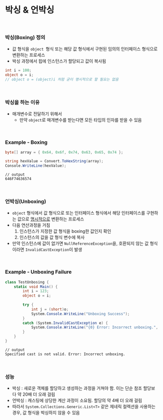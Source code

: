 # 박싱 & 언박싱

<br>

### 박싱(Boxing) 정의

* 값 형식을 `object `형식 또는 해당 값 형식에서 구현된 임의의 인터페이스 형식으로 변환하는 프로세스
* 박싱 과정에서 힙에 인스턴스가 할당되고 값이 복사됨

```c#
int i = 100;
object o = i;
// object o = (object)i 처럼 굳이 명시적으로 할 필요는 없음
```

<br>

### 박싱을 하는 이유

* 매개변수로 전달하기 위해서
  * 만약 `object`로 매개변수를 받는다면 모든 타입의 인자를 받을 수 있음

<br>

### Example - Boxing

```c#
byte[] array = { 0x64, 0x6f, 0x74, 0x63, 0x65, 0x74 };

string hexValue = Convert.ToHexString(array);
Console.WriteLine(hexValue);
```

```
// output
646F74636574
```

<br>

### 언박싱(Unboxing)

* `object` 형식에서 값 형식으로 또는 인터페이스 형식에서 해당 인터페이스를 구현하는 값으로 <u>명시적으로</u> 변환하는 프로세스
* 다음 연산과정을 거침
  1. 인스턴스가 지정한 값 형식을 boxing한 값인지 확인
  2. 인스턴스의 값을 값 형식 변수에 복사
* 만약 인스턴스에 값이 없가면 `NullReferenceException`을, 호환되지 않는 값 형식이라면 `InvalidCastException`이 발생

<br>

### Example - Unboxing Failure

```c#
class TestUnbosing {
    static void Main() {
        int i = 123;
        object o = i;
        
        try {
            int j = (short)o;
            System.Console.WriteLine("Unboxing Success");
        }
        catch (System.InvalidCastException e) {
            System.Console.WriteLine("{0} Error: Incorrect unboxing.", e.Message});
        }
    }
}
```

```
// output
Specified cast is not valid. Error: Incorrect unboxing.
```

<br>

### 성능

* 박싱 : 새로운 객체를 할당하고 생성하는 과정을 거쳐야 함. 이는 단순 참조 할당보다 약 20배 더 오래 걸림
* 언박싱 : 캐스팅에 상당한 계산 과정이 소요됨. 할당의 약 4배 더 오래 걸림
* 따라서 `System.Collections.Generic.List<T>` 같은 제네릭 컬렉션을 사용하는 경우, 값 형식을 박싱하지 않을 수 있음

